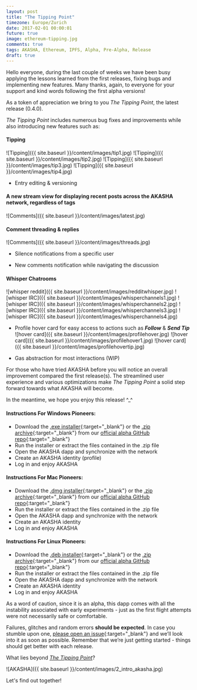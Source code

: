 ```yaml
---
layout: post
title: "The Tipping Point"
timezone: Europe/Zurich
date: 2017-02-01 00:00:01
future: true
image: ethereum-tipping.jpg
comments: true
tags: AKASHA, Ethereum, IPFS, Alpha, Pre-Alpha, Release
draft: true
---
```


Hello everyone, during the last couple of weeks we have been busy applying the lessons learned from the first releases, fixing bugs and implementing new features. Many thanks, again, to everyone for your support and kind words following the first alpha versions! 

As a token of appreciation we bring to you *The Tipping Point*, the latest release (0.4.0). 

*The Tipping Point* includes numerous bug fixes and improvements while also introducing new features such as:

#### Tipping

![Tipping]({{ site.baseurl }}/content/images/tip1.jpg)
![Tipping]({{ site.baseurl }}/content/images/tip2.jpg)
![Tipping]({{ site.baseurl }}/content/images/tip3.jpg)
![Tipping]({{ site.baseurl }}/content/images/tip4.jpg)

* Entry editing & versioning



#### A new stream view for displaying recent posts across the AKASHA network, regardless of tags

![Comments]({{ site.baseurl }}/content/images/latest.jpg)

#### Comment threading & replies 

![Comments]({{ site.baseurl }}/content/images/threads.jpg)

* Silence notifications from a specific user

* New comments notification while navigating the discussion 

#### Whisper Chatrooms
![whisper reddit]({{ site.baseurl }}/content/images/redditwhisper.jpg)
![whisper IRC]({{ site.baseurl }}/content/images/whisperchannels1.jpg)
![whisper IRC]({{ site.baseurl }}/content/images/whisperchannels2.jpg)
![whisper IRC]({{ site.baseurl }}/content/images/whisperchannels3.jpg)
![whisper IRC]({{ site.baseurl }}/content/images/whisperchannels4.jpg)

* Profile hover card for easy access to actions such as ***Follow*** & ***Send Tip***
![hover card]({{ site.baseurl }}/content/images/profilehover.jpg)
![hover card]({{ site.baseurl }}/content/images/profilehover1.jpg)
![hover card]({{ site.baseurl }}/content/images/profilehovertip.jpg)

* Gas abstraction for most interactions (WIP)


For those who have tried AKASHA before you will notice an overall improvement compared the first release(s). The streamlined user experience and various optimizations make *The Tipping Point* a solid step forward towards what AKASHA will become.

In the meantime, we hope you enjoy this release! ^_^


#### Instructions For Windows Pioneers:

* Download the [.exe installer](https://github.com/AkashaProject/Alpha/releases/download/0.4.0/AKASHA-win-x64-0.4.0.exe){:target="_blank"} or the [.zip archive](https://github.com/AkashaProject/Alpha/releases/download/0.4.0/AKASHA-win-x64-0.4.0.zip){:target="_blank"} from our [official alpha GitHub repo](https://github.com/AkashaProject/Alpha/releases/tag/0.4.0){:target="_blank"}
*	Run the installer or extract the files contained in the .zip file
*	Open the AKASHA dapp and synchronize with the network
*	Create an AKASHA identity (profile)
*	Log in and enjoy AKASHA

#### Instructions For Mac Pioneers:

*	Download the [.dmg installer](https://github.com/AkashaProject/Alpha/releases/download/0.4.0/AKASHA-macosx-0.4.0.dmg){:target="_blank"} or the [.zip archive](https://github.com/AkashaProject/Alpha/releases/download/0.4.0/AKASHA-macosx-0.4.0.zip){:target="_blank"} from our [official alpha GitHub repo](https://github.com/AkashaProject/Alpha/releases/tag/0.4.0){:target="_blank"}
*	Run the installer or extract the files contained in the .zip file
*	Open the AKASHA dapp and synchronize with the network
*	Create an AKASHA identity
*	Log in and enjoy AKASHA

#### Instructions For Linux Pioneers:

*	Download the [.deb installer](https://github.com/AkashaProject/Alpha/releases/download/0.4.0/AKASHA-linux-x64-0.4.0.deb){:target="_blank"} or the [.zip archive](https://github.com/AkashaProject/Alpha/releases/download/0.4.0/AKASHA-linux-x64-0.4.0.zip){:target="_blank"} from our [official alpha GitHub repo](https://github.com/AkashaProject/Alpha/releases/tag/0.4.0){:target="_blank"}
*	Run the installer or extract the files contained in the .zip file
*	Open the AKASHA dapp and synchronize with the network
*	Create an AKASHA identity
*	Log in and enjoy AKASHA

As a word of caution, since it is an alpha, this dapp comes with all the instability associated with early experiments - just as the first flight attempts were not necessarily safe or comfortable. 

Failures, glitches and random errors **should be expected**. In case you stumble upon one, [please open an issue](https://github.com/AkashaProject/Alpha/issues/new){:target="_blank"} and we’ll look into it as soon as possible. Remember that we’re just getting started - things should get better with each release.

What lies beyond [*The Tipping Point*](https://github.com/AkashaProject/Alpha/releases/tag/0.4.0)? 

![AKASHA]({{ site.baseurl }}/content/images/2_intro_akasha.jpg)

Let's find out together!


